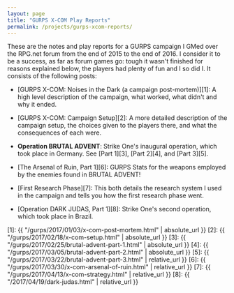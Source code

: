 ```yaml
---
layout: page
title: "GURPS X-COM Play Reports"
permalink: /projects/gurps-xcom-reports/
---
```


These are the notes and play reports for a GURPS campaign I GMed over the
RPG.net forum from the end of 2015 to the end of 2016. I consider it to be a
success, as far as forum games go: tough it wasn't finished for reasons
explained below, the players had plenty of fun and I so did I. It consists of
the following posts:

- [GURPS X-COM: Noises in the Dark (a campaign post-mortem)][1]: A high level
  description of the campaign, what worked, what didn't and why it ended.

- [GURPS X-COM: Campaign Setup][2]: A more detailed description of the campaign
  setup, the choices given to the players there, and what the consequences of
  each were.

- **Operation BRUTAL ADVENT**: Strike One's inaugural operation, which took
  place in Germany. See [Part 1][3], [Part 2][4], and [Part 3][5].

- [The Arsenal of Ruin, Part 1][6]: GURPS Stats for the weapons employed by the
  enemies found in BRUTAL ADVENT!

- [First Research Phase][7]: This both details the research system I used in the
  campaign and tells you how the first research phase went.

- [Operation DARK JUDAS, Part 1][8]: Strike One's second operation, which took
  place in Brazil.


[1]: {{ "/gurps/2017/01/03/x-com-post-mortem.html" | absolute_url }}
[2]: {{ "/gurps/2017/02/18/x-com-setup.html" | absolute_url }}
[3]: {{ "/gurps/2017/02/25/brutal-advent-part-1.html" | absolute_url }}
[4]: {{ "/gurps/2017/03/05/brutal-advent-part-2.html" | absolute_url }}
[5]: {{ "/gurps/2017/03/22/brutal-advent-part-3.html" | relative_url }}
[6]: {{ "/gurps/2017/03/30/x-com-arsenal-of-ruin.html" | relative_url }}
[7]: {{ "/gurps/2017/04/13/x-com-strategy.html" | relative_url }}
[8]: {{ "/2017/04/19/dark-judas.html" | relative_url }}
